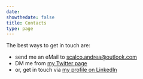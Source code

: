 ```yaml
---
date: 
showthedate: false
title: Contacts
type: page
---
```


The best ways to get in touch are:

+ send me an eMail to [scalco.andrea@outlook.com](mailto:scalco.andrea@outlook.com)
+ DM me from [my Twitter page](https://www.twitter.com/And_Scalco)
+ or, get in touch via [my profile on LinkedIn](https://www.linkedin.com/in/andreascalco/)
